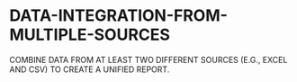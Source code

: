 # DATA-INTEGRATION-FROM-MULTIPLE-SOURCES
COMBINE DATA FROM AT LEAST TWO DIFFERENT SOURCES (E.G., EXCEL AND CSV) TO CREATE A UNIFIED REPORT.
